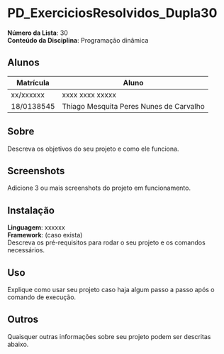 # PD_ExerciciosResolvidos_Dupla30

**Número da Lista**: 30<br>
**Conteúdo da Disciplina**: Programação dinâmica<br>

## Alunos
|Matrícula | Aluno |
| -- | -- |
| xx/xxxxxx  |  xxxx xxxx xxxxx |
| 18/0138545  | Thiago Mesquita Peres Nunes de Carvalho |

## Sobre 
Descreva os objetivos do seu projeto e como ele funciona. 

## Screenshots
Adicione 3 ou mais screenshots do projeto em funcionamento.

## Instalação 
**Linguagem**: xxxxxx<br>
**Framework**: (caso exista)<br>
Descreva os pré-requisitos para rodar o seu projeto e os comandos necessários.

## Uso 
Explique como usar seu projeto caso haja algum passo a passo após o comando de execução.

## Outros 
Quaisquer outras informações sobre seu projeto podem ser descritas abaixo.
